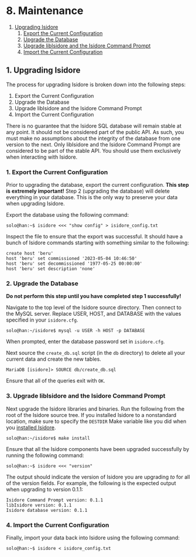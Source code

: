 # 8. Maintenance

1. [Upgrading Isidore](#1-upgrading)
   1. [Export the Current Configuration](#1-export-the-current-configuration)
   2. [Upgrade the Database](#2-upgrade-the-database)
   3. [Upgrade libIsidore and the Isidore Command Prompt](#3-upgrade-libisidore-and-the-isidore-command-prompt)
   4. [Import the Current Configuration](#4-import-the-current-configuration)

## 1. Upgrading Isidore

The process for upgrading Isidore is broken down into the following steps:

1. Export the Current Configuration
2. Upgrade the Database
3. Upgrade libIsidore and the Isidore Command Prompt
4. Import the Current Configuration

There is no guarantee that the Isidore SQL database will remain stable at any
point. It should not be considered part of the public API. As such, you must
make no assumptions about the integrity of the database from one version to the
next. Only libIsidore and the Isidore Command Prompt are considered to be part
of the stable API. You should use them exclusively when interacting with
Isidore.

### 1. Export the Current Configuration

Prior to upgrading the database, export the current configuration. **This step
is extremely important!** Step 2 (upgrading the database) will delete
everything in your database. This is the only way to preserve your data when
upgrading Isidore.

Export the database using the following command:

    solo@han:~$ isidore <<< "show config" > isidore_config.txt

Inspect the file to ensure that the export was successful. It should have a
bunch of Isidore commands starting with something similar to the following:

    create host 'beru'
    host 'beru' set commissioned '2023-05-04 10:46:50'
    host 'beru' set decommissioned '1977-05-25 00:00:00'
    host 'beru' set description 'none'

### 2. Upgrade the Database

**Do not perform this step until you have completed step 1 successfully!**

Navigate to the top level of the Isidore source directory. Then connect to the
MySQL server. Replace USER, HOST, and DATABASE with the values specified in
your `isidore.cfg`.

    solo@han:~/isidore$ mysql -u USER -h HOST -p DATABASE

When prompted, enter the database password set in `isidore.cfg`.

Next source the `create_db.sql` script (in the `db` directory) to delete all
your current data and create the new tables.

    MariaDB [isidore]> SOURCE db/create_db.sql

Ensure that all of the queries exit with `OK`.

### 3. Upgrade libIsidore and the Isidore Command Prompt

Next upgrade the Isidore libraries and binaries. Run the following from the
root of the Isidore source tree. If you installed Isidore to a nonstandard
location, make sure to specify the `DESTDIR` Make variable like you did when
you [installed Isidore](install.md#1-copy-the-required-files).

    solo@han:~/isidore$ make install

Ensure that all the Isidore components have been upgraded successfully by
running the following command:

    solo@han:~$ isidore <<< "version"

The output should indicate the version of Isidore you are upgrading *to* for
all of the version fields. For example, the following is the expected output
when upgrading to version 0.1.1:

    Isidore Command Prompt version: 0.1.1
    libIsidore version: 0.1.1
    Isidore database version: 0.1.1

### 4. Import the Current Configuration

Finally, import your data back into Isidore using the following command:

    solo@han:~$ isidore < isidore_config.txt

